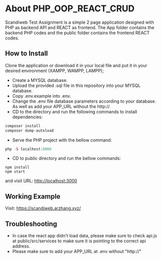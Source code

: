 # About PHP_OOP_REACT_CRUD

Scandiweb Test Assignment is a simple 2 page application designed with PHP as backend API and REACT as frontend.
The App folder contains the backend PHP codes and the public folder contains the frontend REACT codes.

## How to Install

Clone the application or download it in your local file and put it in your desired environment (XAMPP, WAMPP, LAMPP);

- Create a MYSQL database.
- Upload the provided .sql file in this repository into your MYSQL database.
- Copy .env.example into .env.
- Change the .env file database parameters according to your database. As well as add your APP_URL without the http://.
- CD to the directory and run the following commands to install dependencies:

```php
composer install
composer dump-autoload
```

- Serve the PHP project with the bellow command:

```php
php -S localhost:8000
```

- CD to public directory and run the bellow commands:

```npm
npm install
npm start
```

and visit URL: <http://localhost:3000>

## Working Example

Visit: https://scandiweb.arzhang.xyz/ 

## Troubleshooting

- In case the react app didn't load data, please make sure to check api.js at public/src/services to make sure it is pointing to the correct api address.
- Please make sure to add your APP_URL at .env without "http://"
